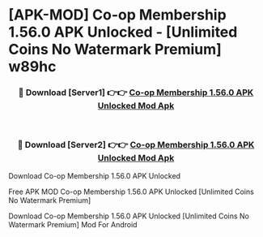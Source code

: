 # [APK-MOD] Co-op Membership 1.56.0 APK Unlocked - [Unlimited Coins No Watermark Premium] w89hc



<div align="center">
<h3>🔴 Download [Server1] 👉👉 <a href="https://momento.my/?title=Co-op_Membership_1.56.0_APK_Unlocked">Co-op Membership 1.56.0 APK Unlocked Mod Apk</a></h3><br>

<h3>🔴 Download [Server2] 👉👉 <a href="https://momento.my/?title=Co-op_Membership_1.56.0_APK_Unlocked">Co-op Membership 1.56.0 APK Unlocked Mod Apk</a></h3>
</div>



Download Co-op Membership 1.56.0 APK Unlocked 

Free APK MOD Co-op Membership 1.56.0 APK Unlocked [Unlimited Coins No Watermark Premium]

Download Co-op Membership 1.56.0 APK Unlocked [Unlimited Coins No Watermark Premium] Mod For Android
